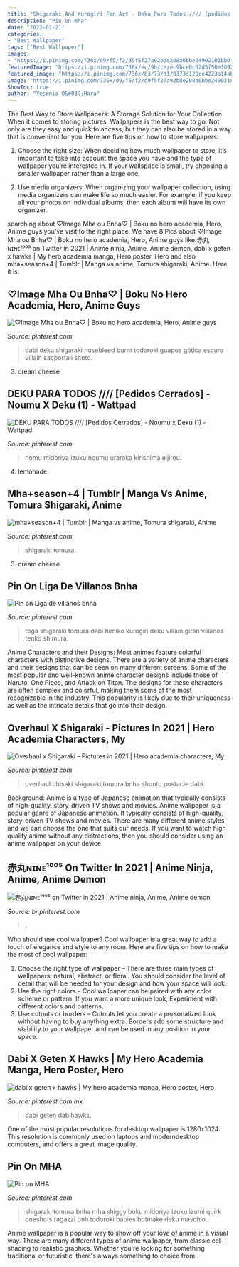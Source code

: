 ```yaml
---
title: "Shigaraki And Kurogiri Fan Art - Deku Para Todos //// [pedidos Cerrados]"
description: "Pin on mha"
date: "2022-01-21"
categories:
- "Best Wallpaper"
tags: ["Best Wallpaper"]
images:
- "https://i.pinimg.com/736x/d9/f5/f2/d9f5f27a92bde208a6bbe24902101bb0.jpg"
featuredImage: "https://i.pinimg.com/736x/ec/9b/ce/ec9bce0c02d5f50ef0928b29b6412354.jpg"
featured_image: "https://i.pinimg.com/736x/83/73/d1/8373d120ce4223a14ab8fc9f883c5ed6.jpg"
image: "https://i.pinimg.com/736x/d9/f5/f2/d9f5f27a92bde208a6bbe24902101bb0.jpg"
ShowToc: true
author: "Yesenia O&#039;Hara"
---
```



The Best Way to Store Wallpapers: A Storage Solution for Your Collection
When it comes to storing pictures, Wallpapers is the best way to go. Not only are they easy and quick to access, but they can also be stored in a way that is convenient for you. Here are five tips on how to store wallpapers:
1) Choose the right size: When deciding how much wallpaper to store, it’s important to take into account the space you have and the type of wallpaper you’re interested in. If your wallspace is small, try choosing a smaller wallpaper rather than a large one.

2) Use media organizers: When organizing your wallpaper collection, using media organizers can make life so much easier. For example, if you keep all your photos on individual albums, then each album will have its own organizer.

	

		
searching about ♡Image Mha ou Bnha♡ | Boku no hero academia, Hero, Anime guys you've visit to the right place. We have 8 Pics about ♡Image Mha ou Bnha♡ | Boku no hero academia, Hero, Anime guys like 赤丸ɴɪɴᴇ¹⁰⁰⁵ on Twitter in 2021 | Anime ninja, Anime, Anime demon, dabi x geten x hawks | My hero academia manga, Hero poster, Hero and also mha+season+4 | Tumblr | Manga vs anime, Tomura shigaraki, Anime. Here it is:
		
    
## ♡Image Mha Ou Bnha♡ | Boku No Hero Academia, Hero, Anime Guys

<img loading=lazy src="https://i.pinimg.com/736x/09/8c/70/098c70fde06fe5a94690615ec2051114.jpg" onerror="this.onerror=null;this.src='https://tse4.mm.bing.net/th?id=OIP._IbMRmg88fgwsmD_UzrUigHaJ4&amp;pid=15.1';" alt="♡Image Mha ou Bnha♡ | Boku no hero academia, Hero, Anime guys">

_Source: pinterest.com_

>dabi deku shigaraki nosebleed burnt todoroki guapos gótica escuro villain sacportali shoto. 

	

3. cream cheese 

    
## DEKU PARA TODOS //// [Pedidos Cerrados] - Noumu X Deku (1) - Wattpad

<img loading=lazy src="https://i.pinimg.com/736x/83/73/d1/8373d120ce4223a14ab8fc9f883c5ed6.jpg" onerror="this.onerror=null;this.src='https://tse4.mm.bing.net/th?id=OIP.HL_3ji8oV3TjJEFmcZ_guQHaKf&amp;pid=15.1';" alt="DEKU PARA TODOS //// [Pedidos Cerrados] - Noumu x Deku (1) - Wattpad">

_Source: pinterest.com_

>nomu midoriya izuku noumu uraraka kirishima eijirou. 

	

4. lemonade 

    
## Mha+season+4 | Tumblr | Manga Vs Anime, Tomura Shigaraki, Anime

<img loading=lazy src="https://i.pinimg.com/736x/7f/1c/8a/7f1c8a8fe4911ecc963c506f4ce010fd.jpg" onerror="this.onerror=null;this.src='https://tse3.mm.bing.net/th?id=OIP.Js5nIn1pNpx-7suWOEUUmgHaEH&amp;pid=15.1';" alt="mha+season+4 | Tumblr | Manga vs anime, Tomura shigaraki, Anime">

_Source: pinterest.com_

>shigaraki tomura. 

	

3. cream cheese 

    
## Pin On Liga De Villanos Bnha

<img loading=lazy src="https://i.pinimg.com/736x/d5/17/6f/d5176f7fe8c8d9334395243d3a610808.jpg" onerror="this.onerror=null;this.src='https://tse1.mm.bing.net/th?id=OIP.LrCLsPqzRFRGAHgSWWyj3wAAAA&amp;pid=15.1';" alt="Pin on Liga de villanos bnha">

_Source: pinterest.com_

>toga shigaraki tomura dabi himiko kurogiri deku villain giran villanos tenko shimura. 

	

Anime Characters and their Designs: Most animes feature colorful characters with distinctive designs.
There are a variety of anime characters and their designs that can be seen on many different screens. Some of the most popular and well-known anime character designs include those of Naruto, One Piece, and Attack on Titan. The designs for these characters are often complex and colorful, making them some of the most recognizable in the industry. This popularity is likely due to their uniqueness as well as the intricate details that go into their design.

    
## Overhaul X Shigaraki - Pictures In 2021 | Hero Academia Characters, My

<img loading=lazy src="https://i.pinimg.com/736x/cf/4f/3d/cf4f3d4df07d38d06ba1dedb2a709a31.jpg" onerror="this.onerror=null;this.src='https://tse4.mm.bing.net/th?id=OIP.6cgpICHlVkXqisezhJeRLwHaJQ&amp;pid=15.1';" alt="Overhaul x Shigaraki - Pictures in 2021 | Hero academia characters, My">

_Source: pinterest.com_

>overhaul chisaki shigaraki tomura bnha shouto postacie dabi. 

	

Background: Anime is a type of Japanese animation that typically consists of high-quality, story-driven TV shows and movies.
Anime wallpaper is a popular genre of Japanese animation. It typically consists of high-quality, story-driven TV shows and movies. There are many different anime styles and we can choose the one that suits our needs. If you want to watch high quality anime without any distractions, then you should consider using an anime wallpaper on your device.

    
## 赤丸ɴɪɴᴇ¹⁰⁰⁵ On Twitter In 2021 | Anime Ninja, Anime, Anime Demon

<img loading=lazy src="https://i.pinimg.com/736x/f4/19/78/f419788b293ba612971d187059213000.jpg" onerror="this.onerror=null;this.src='https://tse3.mm.bing.net/th?id=OIP.Guz6TfPHNi58KLhpQZO5XQHaKc&amp;pid=15.1';" alt="赤丸ɴɪɴᴇ¹⁰⁰⁵ on Twitter in 2021 | Anime ninja, Anime, Anime demon">

_Source: br.pinterest.com_

>. 

	

Who should use cool wallpaper?
Cool wallpaper is a great way to add a touch of elegance and style to any room. Here are five tips on how to make the most of cool wallpaper: 
1) Choose the right type of wallpaper – There are three main types of wallpapers: natural, abstract, or floral. You should consider the level of detail that will be needed for your design and how your space will look. 
2) Use the right colors – Cool wallpaper can be paired with any color scheme or pattern. If you want a more unique look, Experiment with different colors and patterns. 
3) Use cutouts or borders – Cutouts let you create a personalized look without having to buy anything extra. Borders add some structure and stability to your wallpaper and can be used in any position in your space.

    
## Dabi X Geten X Hawks | My Hero Academia Manga, Hero Poster, Hero

<img loading=lazy src="https://i.pinimg.com/736x/ec/9b/ce/ec9bce0c02d5f50ef0928b29b6412354.jpg" onerror="this.onerror=null;this.src='https://tse3.mm.bing.net/th?id=OIP.tobuBZujg09Xl3fNASF0ugHaGI&amp;pid=15.1';" alt="dabi x geten x hawks | My hero academia manga, Hero poster, Hero">

_Source: pinterest.com.mx_

>dabi geten dabihawks. 

	

One of the most popular resolutions for desktop wallpaper is 1280x1024. This resolution is commonly used on laptops and moderndesktop computers, and offers a great image quality.

    
## Pin On MHA

<img loading=lazy src="https://i.pinimg.com/736x/d9/f5/f2/d9f5f27a92bde208a6bbe24902101bb0.jpg" onerror="this.onerror=null;this.src='https://tse2.mm.bing.net/th?id=OIP.cTHdDlx3-Wz4q5HRtVDEgQAAAA&amp;pid=15.1';" alt="Pin on MHA">

_Source: pinterest.com_

>shigaraki tomura bnha mha shiggy boku midoriya izuku izumi quirk oneshots ragazzi bnh todoroki babies botmake deku maschio. 

	

Anime wallpaper is a popular way to show off your love of anime in a visual way. There are many different types of anime wallpaper, from classic cel-shading to realistic graphics. Whether you're looking for something traditional or futuristic, there's always something to choice from.

